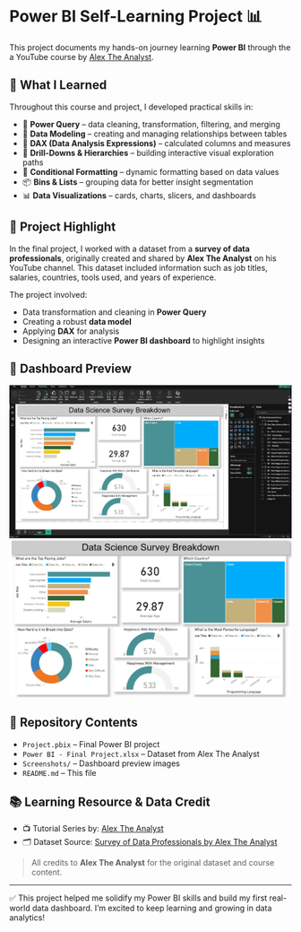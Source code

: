 # Power BI Self-Learning Project 📊

This project documents my hands-on journey learning **Power BI** through the a YouTube course by [Alex The Analyst](https://www.youtube.com/watch?v=g0m5sEHPU-s&list=PLUaB-1hjhk8HqnmK0gQhfmIdCbxwoAoys).

## 🚀 What I Learned

Throughout this course and project, I developed practical skills in:
- 🔄 **Power Query** – data cleaning, transformation, filtering, and merging
- 🔗 **Data Modeling** – creating and managing relationships between tables
- 🧠 **DAX (Data Analysis Expressions)** – calculated columns and measures
- 🔎 **Drill-Downs & Hierarchies** – building interactive visual exploration paths
- 🎯 **Conditional Formatting** – dynamic formatting based on data values
- 📦 **Bins & Lists** – grouping data for better insight segmentation
- 📊 **Data Visualizations** – cards, charts, slicers, and dashboards

## 💼 Project Highlight

In the final project, I worked with a dataset from a **survey of data professionals**, originally created and shared by **Alex The Analyst** on his YouTube channel. This dataset included information such as job titles, salaries, countries, tools used, and years of experience.

The project involved:
- Data transformation and cleaning in **Power Query**
- Creating a robust **data model**
- Applying **DAX** for analysis
- Designing an interactive **Power BI dashboard** to highlight insights

 ## 📸 Dashboard Preview

![Data_Dashboard](Screenshot1.png)
![Data_Dashboard](Screenshot2.png)

## 📁 Repository Contents

- `Project.pbix` – Final Power BI project  
- `Power BI - Final Project.xlsx` – Dataset from Alex The Analyst  
- `Screenshots/` – Dashboard preview images  
- `README.md` – This file

## 📚 Learning Resource & Data Credit

- 📺 Tutorial Series by: [Alex The Analyst](https://www.youtube.com/@AlexTheAnalyst)  
- 🗂 Dataset Source: [Survey of Data Professionals by Alex The Analyst](https://www.youtube.com/watch?v=g0m5sEHPU-s)

> All credits to **Alex The Analyst** for the original dataset and course content.

---

✅ This project helped me solidify my Power BI skills and build my first real-world data dashboard. I’m excited to keep learning and growing in data analytics!

